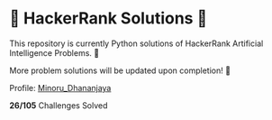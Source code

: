 # :rocket: HackerRank Solutions :rocket:

This repository is currently Python solutions of HackerRank Artificial Intelligence Problems. :robot: 

More problem solutions will be updated upon completion! :wrench:

Profile: <a href="https://www.hackerrank.com/profile/minorudananjaya1" target="_blank">Minoru_Dhananjaya</a>

**26/105** Challenges Solved
